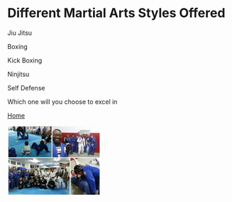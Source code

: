 # Different Martial Arts Styles Offered

Jiu Jitsu

Boxing

Kick Boxing

Ninjitsu

Self Defense

Which one will you choose to excel in 

[Home](https://bluebjj.github.io/index)

![IMAGE]( BJJ.JPG )
